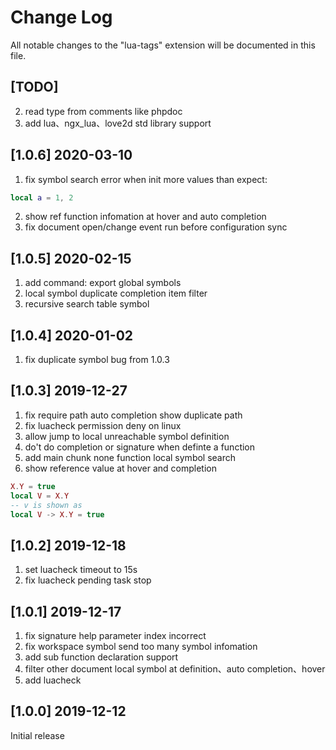 # Change Log

All notable changes to the "lua-tags" extension will be documented in this file.

## [TODO]
2. read type from comments like phpdoc
3. add lua、ngx_lua、love2d std library support

## [1.0.6] 2020-03-10
1. fix symbol search error when init more values than expect:
```lua
local a = 1, 2
```
2. show ref function infomation at hover and auto completion
3. fix document open/change event run before configuration sync

## [1.0.5] 2020-02-15
1. add command: export global symbols
2. local symbol duplicate completion item filter
3. recursive search table symbol

## [1.0.4] 2020-01-02
1. fix duplicate symbol bug from 1.0.3

## [1.0.3] 2019-12-27
1. fix require path auto completion show duplicate path
2. fix luacheck permission deny on linux
3. allow jump to local unreachable symbol definition
4. do't do completion or signature when definte a function
5. add main chunk none function local symbol search
6. show reference value at hover and completion
```lua
X.Y = true
local V = X.Y
-- v is shown as
local V -> X.Y = true
```

## [1.0.2] 2019-12-18
1. set luacheck timeout to 15s
2. fix luacheck pending task stop

## [1.0.1] 2019-12-17
1. fix signature help parameter index incorrect
2. fix workspace symbol send too many symbol infomation
3. add sub function declaration support
4. filter other document local symbol at definition、auto completion、hover
5. add luacheck

## [1.0.0] 2019-12-12

Initial release
